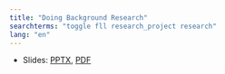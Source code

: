 ```yaml
---
title: "Doing Background Research"
searchterms: "toggle fll research_project research"
lang: "en"
---
```

 <ul>
 <li class="ng-binding">Slides:
 <a href="translations/en-us/fll/Background.pptx">PPTX</a>,
 <a href="translations/en-us/fll/Background.pdf">PDF</a>
 </li>
 </ul>
